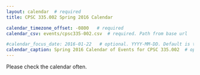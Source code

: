 ```yaml
---
layout: calendar  # required
title: CPSC 335.002 Spring 2016 Calendar

calendar_timezone_offset: -0800   # required
calendar_csv: events/cpsc335-002.csv  # required. Path from base url

#calendar_focus_date: 2016-01-22   # optional. YYYY-MM-DD. Default is today's date
calendar_caption: Spring 2016 Calendar of Events for CPSC 335.002  # optional
---
```


Please check the calendar often. 
